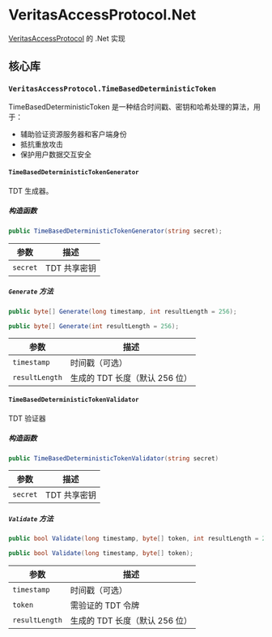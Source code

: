 # VeritasAccessProtocol.Net

[VeritasAccessProtocol](https://github.com/SuperLinkStudio/VeritasAccessProtocol) 的 .Net 实现

## 核心库

### `VeritasAccessProtocol.TimeBasedDeterministicToken`

TimeBasedDeterministicToken 是一种结合时间戳、密钥和哈希处理的算法，用于：

- 辅助验证资源服务器和客户端身份
- 抵抗重放攻击
- 保护用户数据交互安全

#### `TimeBasedDeterministicTokenGenerator`

TDT 生成器。

##### 构造函数

```csharp
public TimeBasedDeterministicTokenGenerator(string secret);
```

| 参数     | 描述         |
| -------- | ------------ |
| `secret` | TDT 共享密钥 |

##### `Generate` 方法

```csharp
public byte[] Generate(long timestamp, int resultLength = 256);

public byte[] Generate(int resultLength = 256);
```

| 参数           | 描述                           |
| -------------- | ------------------------------ |
| `timestamp`    | 时间戳（可选）                 |
| `resultLength` | 生成的 TDT 长度（默认 256 位） |

#### `TimeBasedDeterministicTokenValidator`

TDT 验证器

##### 构造函数

```csharp
public TimeBasedDeterministicTokenValidator(string secret)
```

| 参数     | 描述         |
| -------- | ------------ |
| `secret` | TDT 共享密钥 |

##### `Validate` 方法

```csharp
public bool Validate(long timestamp, byte[] token, int resultLength = 256);

public bool Validate(long timestamp, byte[] token);
```

| 参数           | 描述                           |
| -------------- | ------------------------------ |
| `timestamp`    | 时间戳（可选）                 |
| `token`        | 需验证的 TDT 令牌              |
| `resultLength` | 生成的 TDT 长度（默认 256 位） |
